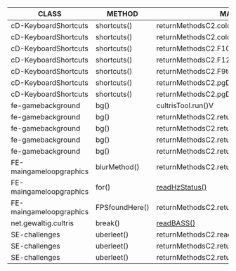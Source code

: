 |CLASS   | METHOD  | MAKES USE OF  |INTERNAL   | EXTERNAL  |
|---|---|---|---|---|
|cD-KeyboardShortcuts  | shortcuts()  | returnMethodsC2.colorPresetSelectFirstItemEND()V | NO  | YES   |
|cD-KeyboardShortcuts  | shortcuts()  | returnMethodsC2.colorPresetSelectFirstItemHOME()V | NO  | YES   |
|cD-KeyboardShortcuts  | shortcuts()  | returnMethodsC2.F10toggleBlur()V| NO  | YES   |
|cD-KeyboardShortcuts  | shortcuts()  | returnMethodsC2.F12pressSave()V|NO  | YES   | NO
|cD-KeyboardShortcuts  | shortcuts()  | returnMethodsC2.F9toggleAnimation()V | NO  | YES   |
|cD-KeyboardShortcuts  | shortcuts()  | returnMethodsC2.pgDownSwitchPresetDown()V | NO  | YES   |
|cD-KeyboardShortcuts  | shortcuts()  | returnMethodsC2.pgDownSwitchPresetUp()V | NO  | YES   |
|fe-gamebackground  | bg()  | cultrisTool.run()V| NO  | YES   |
|fe-gamebackground  | bg()  | returnMethodsC2.returnAnimationValue()I | NO  | YES   |
|fe-gamebackground  | bg()  | returnMethodsC2.returnBvalue()F  | NO  | YES   |
|fe-gamebackground  | bg()  | returnMethodsC2.returnGvalue()F  | NO  | YES   |
|fe-gamebackground  | bg()  | returnMethodsC2.returnRvalue()F  | NO  | YES   |
|FE-maingameloopgraphics   | blurMethod()  | returnMethodsC2.returnBlurvalue()F| NO   | YES  |
|FE-maingameloopgraphics   | for()  | [readHzStatus()](https://github.com/zDEFz/c2-patch/blob/main/INTERNAL/readHzStatus.java)   | YES   | NO  |
|FE-maingameloopgraphics   | FPSfoundHere()  | returnMethodsC2.returnFPSvalue()I| NO   | YES  |
|net.gewaltig.cultris   |break()   | [readBASS()](https://github.com/zDEFz/c2-patch/blob/main/INTERNAL/readBASS.java)  | YES   | NO   |
|SE-challenges  | uberleet()  | returnMethodsC2.readUberl33tFile()V | NO  | YES   |
|SE-challenges  | uberleet()  | returnMethodsC2.returnUberLeetLines()I | NO  | YES   |
|SE-challenges  | uberleet()  | returnMethodsC2.returnUberLeetPiecesPerSec()F | NO  | YES   |

